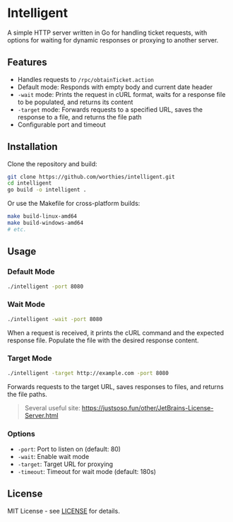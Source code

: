 # Intelligent

A simple HTTP server written in Go for handling ticket requests, with options for waiting for dynamic responses or proxying to another server.

## Features

- Handles requests to `/rpc/obtainTicket.action`
- Default mode: Responds with empty body and current date header
- `-wait` mode: Prints the request in cURL format, waits for a response file to be populated, and returns its content
- `-target` mode: Forwards requests to a specified URL, saves the response to a file, and returns the file path
- Configurable port and timeout

## Installation

Clone the repository and build:

```bash
git clone https://github.com/worthies/intelligent.git
cd intelligent
go build -o intelligent .
```

Or use the Makefile for cross-platform builds:

```bash
make build-linux-amd64
make build-windows-amd64
# etc.
```

## Usage

### Default Mode

```bash
./intelligent -port 8080
```

### Wait Mode

```bash
./intelligent -wait -port 8080
```

When a request is received, it prints the cURL command and the expected response file. Populate the file with the desired response content.

### Target Mode

```bash
./intelligent -target http://example.com -port 8080
```

Forwards requests to the target URL, saves responses to files, and returns the file paths.

> Several useful site: https://justsoso.fun/other/JetBrains-License-Server.html

### Options

- `-port`: Port to listen on (default: 80)
- `-wait`: Enable wait mode
- `-target`: Target URL for proxying
- `-timeout`: Timeout for wait mode (default: 180s)

## License

MIT License - see [LICENSE](LICENSE) for details.
